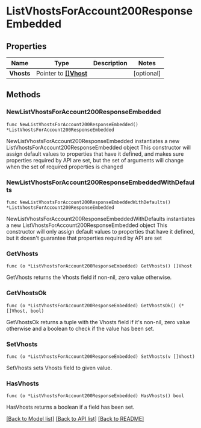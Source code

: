 # ListVhostsForAccount200ResponseEmbedded

## Properties

Name | Type | Description | Notes
------------ | ------------- | ------------- | -------------
**Vhosts** | Pointer to [**[]Vhost**](Vhost.md) |  | [optional] 

## Methods

### NewListVhostsForAccount200ResponseEmbedded

`func NewListVhostsForAccount200ResponseEmbedded() *ListVhostsForAccount200ResponseEmbedded`

NewListVhostsForAccount200ResponseEmbedded instantiates a new ListVhostsForAccount200ResponseEmbedded object
This constructor will assign default values to properties that have it defined,
and makes sure properties required by API are set, but the set of arguments
will change when the set of required properties is changed

### NewListVhostsForAccount200ResponseEmbeddedWithDefaults

`func NewListVhostsForAccount200ResponseEmbeddedWithDefaults() *ListVhostsForAccount200ResponseEmbedded`

NewListVhostsForAccount200ResponseEmbeddedWithDefaults instantiates a new ListVhostsForAccount200ResponseEmbedded object
This constructor will only assign default values to properties that have it defined,
but it doesn't guarantee that properties required by API are set

### GetVhosts

`func (o *ListVhostsForAccount200ResponseEmbedded) GetVhosts() []Vhost`

GetVhosts returns the Vhosts field if non-nil, zero value otherwise.

### GetVhostsOk

`func (o *ListVhostsForAccount200ResponseEmbedded) GetVhostsOk() (*[]Vhost, bool)`

GetVhostsOk returns a tuple with the Vhosts field if it's non-nil, zero value otherwise
and a boolean to check if the value has been set.

### SetVhosts

`func (o *ListVhostsForAccount200ResponseEmbedded) SetVhosts(v []Vhost)`

SetVhosts sets Vhosts field to given value.

### HasVhosts

`func (o *ListVhostsForAccount200ResponseEmbedded) HasVhosts() bool`

HasVhosts returns a boolean if a field has been set.


[[Back to Model list]](../README.md#documentation-for-models) [[Back to API list]](../README.md#documentation-for-api-endpoints) [[Back to README]](../README.md)


